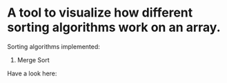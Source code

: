 # A tool to visualize how different sorting algorithms work on an array.

Sorting algorithms implemented:
1) Merge Sort

Have a look here: 
